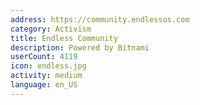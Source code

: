 ```yaml
---
address: https://community.endlessos.com
category: Activism
title: Endless Community
description: Powered by Bitnami
userCount: 4119
icon: endless.jpg
activity: medium
language: en_US
---
```

